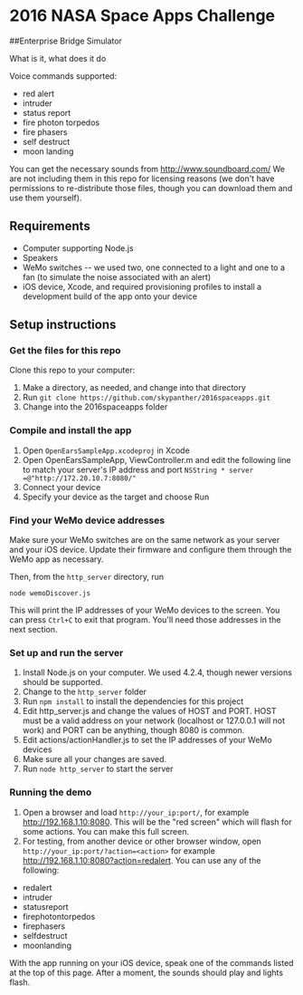 # 2016 NASA Space Apps Challenge

##Enterprise Bridge Simulator

What is it, what does it do

Voice commands supported:

* red alert
* intruder
* status report
* fire photon torpedos
* fire phasers
* self destruct
* moon landing

You can get the necessary sounds from http://www.soundboard.com/ We are not including them in this repo for licensing reasons (we don't have permissions to re-distribute those files, though you can download them and use them yourself).

## Requirements

* Computer supporting Node.js
* Speakers
* WeMo switches -- we used two, one connected to a light and one to a fan (to simulate the noise associated with an alert)
* iOS device, Xcode, and required provisioning profiles to install a development build of the app onto your device

## Setup instructions

### Get the files for this repo

Clone this repo to your computer:

1. Make a directory, as needed, and change into that directory
1. Run `git clone https://github.com/skypanther/2016spaceapps.git`
2. Change into the 2016spaceapps folder


### Compile and install the app

1. Open `OpenEarsSampleApp.xcodeproj` in Xcode
2. Open OpenEarsSampleApp, ViewController.m and edit the following line to match your server's IP address and port ```NSString * server =@"http://172.20.10.7:8080/"```
2. Connect your device
3. Specify your device as the target and choose Run

### Find your WeMo device addresses

Make sure your WeMo switches are on the same network as your server and your iOS device. Update their firmware and configure them through the WeMo app as necessary. 

Then, from the `http_server` directory, run 

```node wemoDiscover.js```

This will print the IP addresses of your WeMo devices to the screen. You can press `Ctrl+C` to exit that program. You'll need those addresses in the next section.

### Set up and run the server

1. Install Node.js on your computer. We used 4.2.4, though newer versions should be supported.
2. Change to the `http_server` folder
3. Run `npm install` to install the dependencies for this project
4. Edit http_server.js and change the values of HOST and PORT. HOST must be a valid address on your network (localhost or 127.0.0.1 will not work) and PORT can be anything, though 8080 is common.
5. Edit actions/actionHandler.js to set the IP addresses of your WeMo devices
6. Make sure all your changes are saved.
7. Run `node http_server` to start the server

### Running the demo

1. Open a browser and load `http://your_ip:port/`, for example http://192.168.1.10:8080. This will be the "red screen" which will flash for some actions. You can make this full screen.
2. For testing, from another device or other browser window, open `http://your_ip:port/?action=<action>` for example http://192.168.1.10:8080?action=redalert. You can use any of the following:

* redalert
* intruder
* statusreport
* firephotontorpedos
* firephasers
* selfdestruct
* moonlanding

With the app running on your iOS device, speak one of the commands listed at the top of this page. After a moment, the sounds should play and lights flash. 